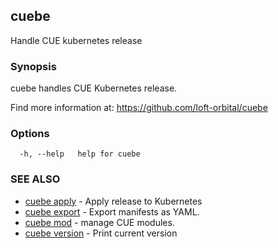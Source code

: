 ## cuebe

Handle CUE kubernetes release

### Synopsis

cuebe handles CUE Kubernetes release.

  Find more information at: https://github.com/loft-orbital/cuebe


### Options

```
  -h, --help   help for cuebe
```

### SEE ALSO

* [cuebe apply](cli/cuebe_apply.md)	 - Apply release to Kubernetes
* [cuebe export](cli/cuebe_export.md)	 - Export manifests as YAML.
* [cuebe mod](cli/cuebe_mod.md)	 - manage CUE modules.
* [cuebe version](cli/cuebe_version.md)	 - Print current version

